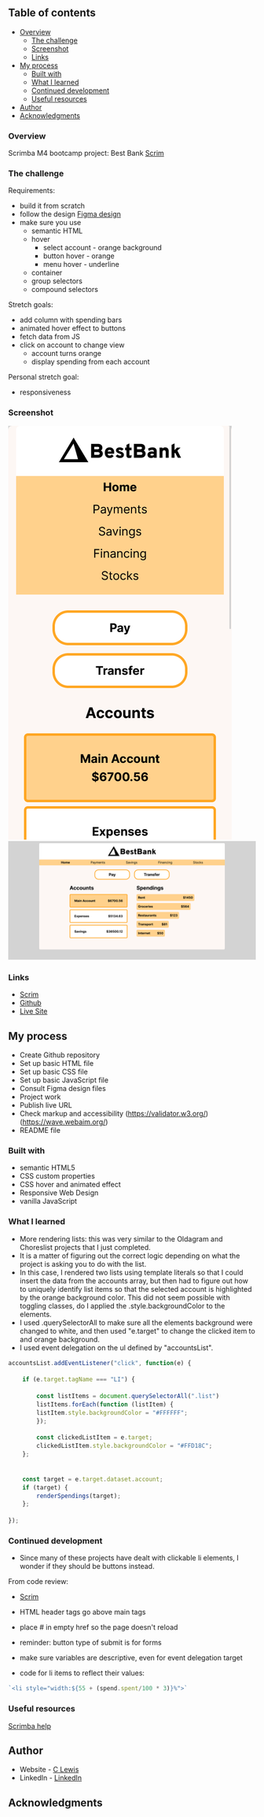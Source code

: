 
 ## Table of contents

- [Overview](#overview)
  - [The challenge](#the-challenge)
  - [Screenshot](#screenshot)
  - [Links](#links)
- [My process](#my-process)
  - [Built with](#built-with)
  - [What I learned](#what-i-learned)
  - [Continued development](#continued-development)
  - [Useful resources](#useful-resources)
- [Author](#author)
- [Acknowledgments](#acknowledgments)


### Overview

Scrimba M4 bootcamp project: Best Bank
[Scrim](https://scrimba.com/scrim/cocf84a259acc922196ded766)


### The challenge

Requirements:
- build it from scratch
- follow the design
[Figma design](https://www.figma.com/file/5OS7V37a4fo3WIDLL7YisW/BestBank-(Copy)?node-id=0-1&t=YMvZxkwdgvRu8CfE-0)
- make sure you use
   - semantic HTML
   - hover
      - select account - orange background
      - button hover - orange
      - menu hover - underline
   - container
   - group selectors
   - compound selectors

Stretch goals:
- add column with spending bars
- animated hover effect to buttons
- fetch data from JS
- click on account to change view 
  - account turns orange
  - display spending from each account

Personal stretch goal: 
- responsiveness  


 ### Screenshot
 ![BestBank-mobile](assets/bestbank%20-%20mobile.png)
 ![BestBank-desktop](assets/bestbank-desktop.png)

### Links

- [Scrim](https://scrimba.com/scrim/cocba4ac08b3c963968d84a7b)
- [Github](https://github.com/casserole27/bestbank)
- [Live Site](https://www.clewisdev.com/bestbank/)

## My process

- Create Github repository
- Set up basic HTML file 
- Set up basic CSS file
- Set up basic JavaScript file
- Consult Figma design files
- Project work
- Publish live URL
- Check markup and accessibility
(https://validator.w3.org/)
(https://wave.webaim.org/)
- README file

### Built with

- semantic HTML5
- CSS custom properties
- CSS hover and animated effect
- Responsive Web Design
- vanilla JavaScript

### What I learned

- More rendering lists: this was very similar to the Oldagram and Choreslist projects that I just completed. 
- It is a matter of figuring out the correct logic depending on what the project is asking you to do with the list.
- In this case, I rendered two lists using template literals so that I could insert the data from the accounts array, but then had to figure out how to uniquely identify list items so that the selected account is highlighted by the orange background color. This did not seem possible with toggling classes, do I applied the .style.backgroundColor to the elements.
- I used .querySelectorAll to make sure all the elements background were changed to white, and then used "e.target" to change the clicked item to and orange background.
- I used event delegation on the ul defined by "accountsList".

```javascript
accountsList.addEventListener("click", function(e) {
    
    if (e.target.tagName === "LI") {
    
        const listItems = document.querySelectorAll(".list")
        listItems.forEach(function (listItem) {
        listItem.style.backgroundColor = "#FFFFFF";
        });

        const clickedListItem = e.target;
        clickedListItem.style.backgroundColor = "#FFD18C";
    };    


    const target = e.target.dataset.account;
    if (target) {
        renderSpendings(target);
    };
    
});
```

### Continued development

- Since many of these projects have dealt with clickable li elements, I wonder if they should be buttons instead.

From code review:
- [Scrim](https://scrimba.com/scrim/coa7f49308019dd3ed3ca291e)
- HTML header tags go above main tags
- place # in empty href so the page doesn't reload
- reminder: button type of submit is for forms
- make sure variables are descriptive, even for event delegation target

- code for li items to reflect their values:
```javascript
`<li style="width:${55 + (spend.spent/100 * 3)}%">`
```

### Useful resources

[Scrimba help](https://scrimba.com/scrim/cmZ86WCa)


## Author

- Website - [C Lewis](https://www.clewisdev.com)
- LinkedIn - [LinkedIn](https://www.linkedin.com/in/clewisdev/)


## Acknowledgments





